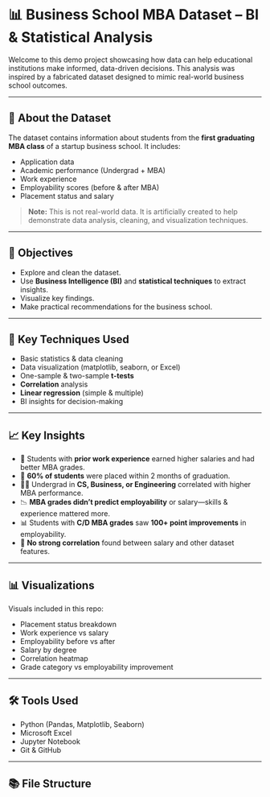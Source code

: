 # 📊 Business School MBA Dataset – BI & Statistical Analysis

Welcome to this demo project showcasing how data can help educational institutions make informed, data-driven decisions. This analysis was inspired by a fabricated dataset designed to mimic real-world business school outcomes.

---

## 📁 About the Dataset

The dataset contains information about students from the **first graduating MBA class** of a startup business school. It includes:

- Application data
- Academic performance (Undergrad + MBA)
- Work experience
- Employability scores (before & after MBA)
- Placement status and salary

> **Note:** This is not real-world data. It is artificially created to help demonstrate data analysis, cleaning, and visualization techniques.

---

## 🧠 Objectives

- Explore and clean the dataset.
- Use **Business Intelligence (BI)** and **statistical techniques** to extract insights.
- Visualize key findings.
- Make practical recommendations for the business school.

---

## 🧪 Key Techniques Used

- Basic statistics & data cleaning
- Data visualization (matplotlib, seaborn, or Excel)
- One-sample & two-sample **t-tests**
- **Correlation** analysis
- **Linear regression** (simple & multiple)
- BI insights for decision-making

---

## 📈 Key Insights

- 📌 Students with **prior work experience** earned higher salaries and had better MBA grades.
- 🎯 **60% of students** were placed within 2 months of graduation.
- 🧑‍🎓 Undergrad in **CS, Business, or Engineering** correlated with higher MBA performance.
- 📉 **MBA grades didn’t predict employability** or salary—skills & experience mattered more.
- 📊 Students with **C/D MBA grades** saw **100+ point improvements** in employability.
- 💸 **No strong correlation** found between salary and other dataset features.

---

## 📊 Visualizations

Visuals included in this repo:

- Placement status breakdown
- Work experience vs salary
- Employability before vs after
- Salary by degree
- Correlation heatmap
- Grade category vs employability improvement

---

## 🛠️ Tools Used

- Python (Pandas, Matplotlib, Seaborn)
- Microsoft Excel
- Jupyter Notebook
- Git & GitHub

---

## 📚 File Structure

